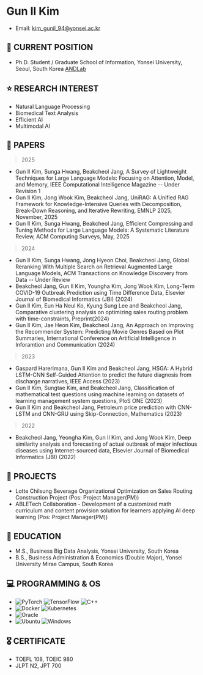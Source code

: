 # Gun Il Kim
- Email: kim_gunil_94@yonsei.ac.kr    

## 🔭 CURRENT POSITION
-  Ph.D. Student / Graduate School of Information, Yonsei University, Seoul, South Korea [ANDLab](https://andlab.yonsei.ac.kr/)

## ⭐️ RESEARCH INTEREST
-	 Natural Language Processing
-	 Biomedical Text Analysis
-	 Efficient AI
-	 Multimodal AI

## 📒 PAPERS
> 2025
- Gun Il Kim, Sunga Hwang, Beakcheol Jang, A Survey of Lightweight Techniques for Large Language Models: Focusing on Attention, Model, and Memory, IEEE Computational Intelligence Magazine -- Under Revision 1
- Gun Il Kim, Jong Wook Kim, Beakcheol Jang, UniRAG: A Unified RAG Framework for Knowledge-Intensive Queries with Decomposition, Break-Down Reasoning, and Iterative Rewriting, EMNLP 2025, November, 2025
- Gun Il Kim, Sunga Hwang, Beakcheol Jang, Efficient Compressing and Tuning Methods for Large Language Models: A Systematic Literature Review, ACM Computing Surveys, May, 2025
> 2024
- Gun Il Kim, Sunga Hwang, Jong Hyeon Choi, Beakcheol Jang, Global Reranking With Multiple Search on Retrieval Augmented Large Language Models, ACM Transactions on Knowledge Discovery from Data -- Under Review
- Beakcheol Jang, Gun Il Kim, Youngha Kim, Jong Wook Kim, Long-Term COVID-19 Outbreak Prediction using Time Difference Data, Elsevier Journal of Biomedical Informatics (JBI) (2024)
- Gun Il Kim, Eun Ha Neul Ko, Kyung Sung Lee and Beakcheol Jang, Comparative clustering analysis on optimizing sales routing problem with time-constraints, Preprint(2024)
- Gun Il Kim, Jae Heon Kim, Beakcheol Jang, An Approach on Improving the Recommender System: Predicting Movie Genres Based on Plot Summaries, International Conference on Artificial Intelligence in Inforamtion and Communication (2024)
> 2023
- Gaspard Harerimana, Gun Il Kim and Beakcheol Jang, HSGA: A Hybrid LSTM-CNN Self-Guided Attention to predict the future diagnosis from discharge narratives, IEEE Access (2023)
- Gun Il Kim, Sungtae Kim, and Beakcheol Jang, Classification of mathematical test questions using machine learning on datasets of learning management system questions, PloS ONE (2023)
- Gun Il Kim and Beakcheol Jang, Petroleum price prediction with CNN-LSTM and CNN-GRU using Skip-Connection, Mathematics (2023)
> 2022
- Beakcheol Jang, Yeongha Kim, Gun Il Kim, and Jong Wook Kim, Deep similarity analysis and forecasting of actual outbreak of major infectious diseases using Internet-sourced data, Elsevier Journal of Biomedical Informatics (JBI) (2022)

## 🔨 PROJECTS
- Lotte Chilsung Beverage Organizational Optimization on Sales Routing Construction Project (Pos: Project Manager(PM))
- ABLETech Collaboration - Development of a customized math curriculum and content provision solution for learners applying AI deep learning (Pos: Project Manager(PM))

## 💬 EDUCATION
- 	M.S., Business Big Data Analysis, Yonsei University, South Korea
- 	B.S., Business Administration & Economics (Double Major), Yonsei University Mirae Campus, South Korea

## 💻 PROGRAMMING & OS
- ![PyTorch](https://img.shields.io/badge/PyTorch-%23EE4C2C.svg?style=for-the-badge&logo=PyTorch&logoColor=white) ![TensorFlow](https://img.shields.io/badge/TensorFlow-%23FF6F00.svg?style=for-the-badge&logo=TensorFlow&logoColor=white) ![C++](https://img.shields.io/badge/c++-%2300599C.svg?style=for-the-badge&logo=c%2B%2B&logoColor=white) 
- ![Docker](https://img.shields.io/badge/docker-%230db7ed.svg?style=for-the-badge&logo=docker&logoColor=white) ![Kubernetes](https://img.shields.io/badge/kubernetes-%23326ce5.svg?style=for-the-badge&logo=kubernetes&logoColor=white)
- ![Oracle](https://img.shields.io/badge/Oracle-F80000?style=for-the-badge&logo=oracle&logoColor=white)
- ![Ubuntu](https://img.shields.io/badge/Ubuntu-E95420?style=for-the-badge&logo=ubuntu&logoColor=white) ![Windows](https://img.shields.io/badge/Windows-0078D6?style=for-the-badge&logo=windows&logoColor=white)

## 🎖️ CERTIFICATE
- TOEFL 108, TOEIC 980
- JLPT N2, JPT 700
